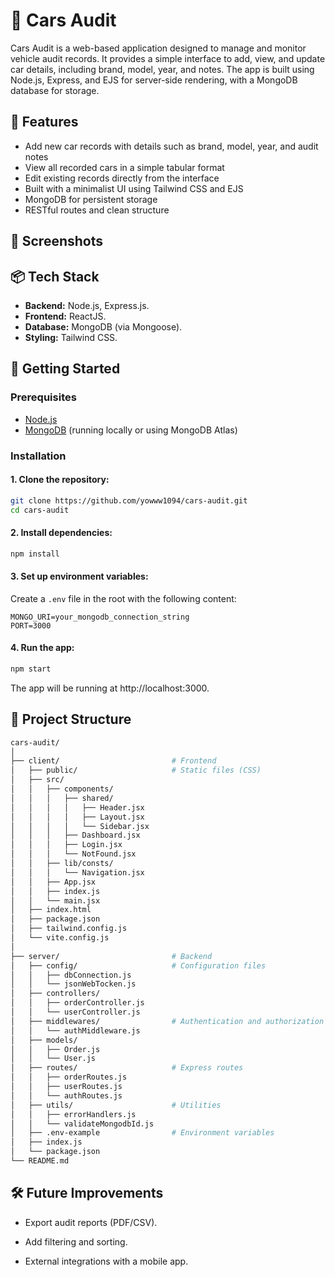 
# 🚗 Cars Audit

Cars Audit is a web-based application designed to manage and monitor vehicle audit records. It provides a simple interface to add, view, and update car details, including brand, model, year, and notes. The app is built using Node.js, Express, and EJS for server-side rendering, with a MongoDB database for storage.


## 🔧 Features

 - Add new car records with details such as brand, model, year, and audit notes
 - View all recorded cars in a simple tabular format
 - Edit existing records directly from the interface
 - Built with a minimalist UI using Tailwind CSS and EJS
 - MongoDB for persistent storage
 - RESTful routes and clean structure
## 📸 Screenshots



## 📦 Tech Stack

 - **Backend:** Node.js, Express.js.
 - **Frontend:** ReactJS.
 - **Database:** MongoDB (via Mongoose).
 - **Styling:** Tailwind CSS.

## 🚀 Getting Started

### Prerequisites

 - [Node.js](https://nodejs.org/en)
 - [MongoDB](https://www.mongodb.com/) (running locally or using MongoDB Atlas)

### Installation

#### **1. Clone the repository:**

```bash
git clone https://github.com/yowww1094/cars-audit.git
cd cars-audit
```

#### **2. Install dependencies:**

```bash
npm install
```

#### **3. Set up environment variables:**

Create a `.env` file in the root with the following content:
```env
MONGO_URI=your_mongodb_connection_string
PORT=3000
```

#### **4. Run the app:**

```bash
npm start
```
The app will be running at http://localhost:3000.


## 📁 Project Structure

```bash
cars-audit/
│
├── client/                         # Frontend
│   ├── public/                     # Static files (CSS)
│   ├── src/
│   │   ├── components/
│   │   │   ├── shared/
│   │   │   │   ├── Header.jsx
│   │   │   │   ├── Layout.jsx
│   │   │   │   └── Sidebar.jsx
│   │   │   ├── Dashboard.jsx
│   │   │   ├── Login.jsx
│   │   │   └── NotFound.jsx
│   │   ├── lib/consts/
│   │   │   └── Navigation.jsx
│   │   ├── App.jsx
│   │   ├── index.js
│   │   └── main.jsx
│   ├── index.html
│   ├── package.json
│   ├── tailwind.config.js
│   └── vite.config.js
│
├── server/                         # Backend
│   ├── config/                     # Configuration files
│   │   ├── dbConnection.js 
│   │   └── jsonWebTocken.js  
│   ├── controllers/       
│   │   ├── orderController.js  
│   │   └── userController.js    
│   ├── middlewares/                # Authentication and authorization middlewares
│   │   └── authMiddleware.js  
│   ├── models/    
│   │   ├── Order.js  
│   │   └── User.js  
│   ├── routes/                     # Express routes
│   │   ├── orderRoutes.js  
│   │   ├── userRoutes.js  
│   │   └── authRoutes.js  
│   ├── utils/                      # Utilities
│   │   ├── errorHandlers.js 
│   │   └── validateMongodbId.js  
│   ├── .env-example                # Environment variables
│   ├── index.js            
│   └── package.json
└── README.md
```

## 🛠️ Future Improvements

 - Export audit reports (PDF/CSV).

 - Add filtering and sorting.

 - External integrations with a mobile app.

